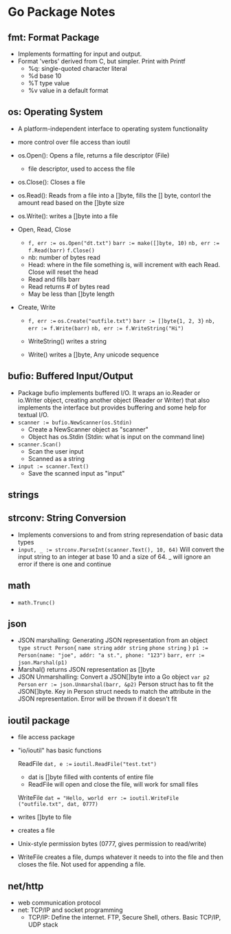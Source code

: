 # Go Package Notes

## fmt: Format Package
- Implements formatting for input and output.
- Format 'verbs' derived from C, but simpler. Print with Printf
    - %q: single-quoted character literal
    - %d base 10
    - %T type value
    - %v value in a default format

## os: Operating System
- A platform-independent interface to operating system functionality
- more control over file access than ioutil
- os.Open(): Opens a file, returns a file descriptor (File)
    - file descriptor, used to access the file
- os.Close(): Closes a file
- os.Read(): Reads from a file into a []byte, fills the [] byte, contorl the amount read based on the []byte size
- os.Write(): writes a []byte into a file

- Open, Read, Close
    - `f, err := os.Open("dt.txt")`
`barr := make([]byte, 10)`
`nb, err := f.Read(barr)`
`f.Close()`
    - nb: number of bytes read
    - Head: where in the file something is, will increment with each Read. Close will reset the head
    - Read and fills barr
    - Read returns # of bytes read
    - May be less than []byte length

- Create, Write
    - `f, err :=`
`os.Create("outfile.txt")`
`barr := []byte{1, 2, 3}`
`nb, err := f.Write(barr)`
`nb, err := f.WriteString("Hi")`

    - WriteString() writes a string
    - Write() writes a []byte, Any unicode sequence

## bufio: Buffered Input/Output
- Package bufio implements buffered I/O. It wraps an io.Reader or io.Writer object, creating another object (Reader or Writer) that also implements the interface but provides buffering and some help for textual I/O.
- `scanner := bufio.NewScanner(os.Stdin)`
    - Create a NewScanner object as "scanner"
    - Object has os.Stdin (Stdin: what is input on the command line)
- `scanner.Scan()`
    - Scan the user input
    - Scanned as a string
- `input := scanner.Text()`
    - Save the scanned input as "input"

## strings

## strconv: String Conversion
- Implements conversions to and from string represendation of basic data types
- `input, _ := strconv.ParseInt(scanner.Text(), 10, 64)`
Will convert the input string to an integer at base 10 and a size of 64.
_ will ignore an error if there is one and continue

## math
- `math.Trunc()`

## json
- JSON marshalling: Generating JSON representation from an object
` type struct Person{`
    `name string`
    `addr string`
    `phone string`
`}`
`p1 := Person(name: "joe", addr: "a st.", phone: "123")`
`barr, err := `
`json.Marshal(p1)`
- Marshal() returns JSON representation as []byte
- JSON Unmarshalling: Convert a JSON[]byte into a Go object
`var p2 Person`
`err := json.Unmarshal(barr, &p2)`
Person struct has to fit the JSON[]byte. Key in Person struct needs to match the attribute in the JSON representation. Error will be thrown if it doesn't fit

## ioutil package
- file access package
- "io/ioutil" has basic functions

    ReadFile
    `dat, e :=`
    `ioutil.ReadFile("test.txt")`
    - dat is []byte filled with contents of entire file
    - ReadFile will open and close the file, will work for small files

    WriteFile
    `dat = "Hello, world`
    ` err := ioutil.WriteFile`
    `("outfile.txt", dat, 0777)`

- writes []byte to file
- creates a file
- Unix-style permission bytes (0777, gives permission to read/write)
- WriteFile creates a file, dumps whatever it needs to into the file and then closes the file. Not used for appending a file.

## net/http
- web communication protocol
- net: TCP/IP and socket programming
    - TCP/IP: Define the internet. FTP, Secure Shell, others. Basic TCP/IP, UDP stack